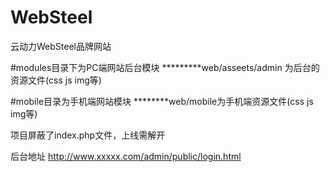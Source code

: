 # WebSteel
云动力WebSteel品牌网站

#modules目录下为PC端网站后台模块
    *********web/asseets/admin 为后台的资源文件(css js img等)

#mobile目录为手机端网站模块
	********web/mobile为手机端资源文件(css js img等)


项目屏蔽了index.php文件，上线需解开


后台地址  http://www.xxxxx.com/admin/public/login.html
